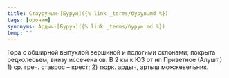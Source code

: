 ```yaml
---
title: Стаурунын-[Бурун]({% link _terms/бурун.md %})
tags: [ороним]
synonyms: Ардыч-[Бурун]({% link _terms/бурун.md %})
temp: ""
---
```


Гора с обширной выпуклой вершиной и пологими склонами; покрыта редколесьем,
внизу иссечена ов. В 2 км к ЮЗ от нп Приветное (Алушт.) 1) ср. греч. ставрос –
крест; 2) тюрк. ардыч, артыш можжевельник.

